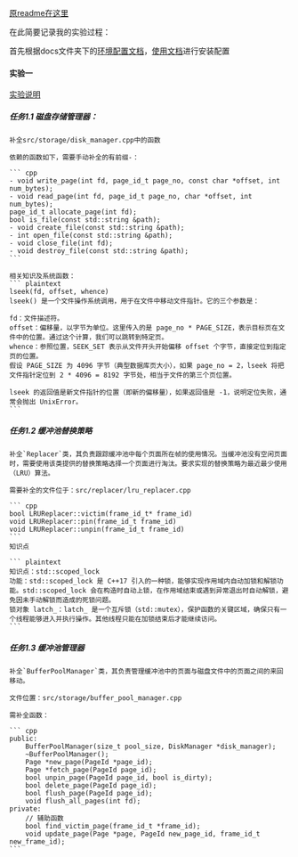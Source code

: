 [原readme在这里](Ori-README.md)

在此简要记录我的实验过程：

首先根据docs文件夹下的[环境配置文档](docs/Rucbase环境配置文档.md)，[使用文档](docs/Rucbase使用文档.md)进行安装配置

#### 实验一

[实验说明](docs/Rucbase-Lab1[存储管理实验文档].md)

##### 任务1.1 磁盘存储管理器：

    补全src/storage/disk_manager.cpp中的函数

    依赖的函数如下，需要手动补全的有前缀-：

    ``` cpp
    - void write_page(int fd, page_id_t page_no, const char *offset, int num_bytes);
    - void read_page(int fd, page_id_t page_no, char *offset, int num_bytes);
    page_id_t allocate_page(int fd);
    bool is_file(const std::string &path);
    - void create_file(const std::string &path);
    - int open_file(const std::string &path);
    - void close_file(int fd);
    - void destroy_file(const std::string &path);
    ```

    相关知识及系统函数：
    ``` plaintext
    lseek(fd, offset, whence)
    lseek() 是一个文件操作系统调用，用于在文件中移动文件指针。它的三个参数是：

    fd：文件描述符。
    offset：偏移量，以字节为单位。这里传入的是 page_no * PAGE_SIZE，表示目标页在文件中的位置。通过这个计算，我们可以跳转到特定页。
    whence：参照位置，SEEK_SET 表示从文件开头开始偏移 offset 个字节，直接定位到指定页的位置。
    假设 PAGE_SIZE 为 4096 字节（典型数据库页大小），如果 page_no = 2，lseek 将把文件指针定位到 2 * 4096 = 8192 字节处，相当于文件的第三个页位置。

    lseek 的返回值是新文件指针的位置（即新的偏移量），如果返回值是 -1，说明定位失败，通常会抛出 UnixError。
    ```

##### 任务1.2 缓冲池替换策略

    补全`Replacer`类，其负责跟踪缓冲池中每个页面所在帧的使用情况。当缓冲池没有空闲页面时，需要使用该类提供的替换策略选择一个页面进行淘汰。要求实现的替换策略为最近最少使用（LRU）算法。

    需要补全的文件位于：src/replacer/lru_replacer.cpp

    ``` cpp
    bool LRUReplacer::victim(frame_id_t* frame_id)
    void LRUReplacer::pin(frame_id_t frame_id) 
    void LRUReplacer::unpin(frame_id_t frame_id)
    ```
    知识点

    ``` plaintext
    知识点：std::scoped_lock
    功能：std::scoped_lock 是 C++17 引入的一种锁，能够实现作用域内自动加锁和解锁功能。std::scoped_lock 会在构造时自动上锁，在作用域结束或遇到异常退出时自动解锁，避免因未手动解锁而造成的死锁问题。
    锁对象 latch_：latch_ 是一个互斥锁（std::mutex），保护函数的关键区域，确保只有一个线程能够进入并执行操作。其他线程只能在加锁结束后才能继续访问。
    ```

##### 任务1.3 缓冲池管理器

    补全`BufferPoolManager`类，其负责管理缓冲池中的页面与磁盘文件中的页面之间的来回移动。

    文件位置：src/storage/buffer_pool_manager.cpp

    需补全函数：
    
    ``` cpp
    public:
        BufferPoolManager(size_t pool_size, DiskManager *disk_manager);
        ~BufferPoolManager();
        Page *new_page(PageId *page_id);
        Page *fetch_page(PageId page_id);
        bool unpin_page(PageId page_id, bool is_dirty);
        bool delete_page(PageId page_id);
        bool flush_page(PageId page_id);
        void flush_all_pages(int fd);
    private:
        // 辅助函数
        bool find_victim_page(frame_id_t *frame_id);
        void update_page(Page *page, PageId new_page_id, frame_id_t new_frame_id);
    ```